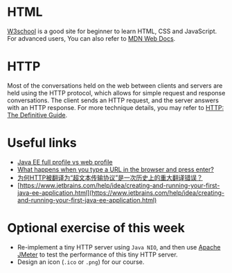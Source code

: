 # HTML
[W3school](https://www.w3schools.com/html/default.asp) is a good site for beginner to learn HTML, CSS and JavaScript. For advanced users, You can also refer to [MDN Web Docs](https://developer.mozilla.org/).

# HTTP
Most of the conversations held on the web between clients and servers are held using the HTTP protocol, which allows for simple request and response conversations. The client sends an HTTP request, and the server answers with an HTTP response. For more technique details, you may refer to [HTTP: The Definitive Guide](https://book.douban.com/subject/1440226/).

# Useful links 
- [Java EE full profile vs web profile](https://stackoverflow.com/questions/24239978/)
- [What happens when you type a URL in the browser and press enter?](https://medium.com/@maneesha.wijesinghe1/what-happens-when-you-type-an-url-in-the-browser-and-press-enter-bb0aa2449c1a)
- [为何HTTP被翻译为“超文本传输协议”是一次历史上的重大翻译错误？ ](https://www.ituring.com.cn/article/937)
- [https://www.jetbrains.com/help/idea/creating-and-running-your-first-java-ee-application.html](https://www.jetbrains.com/help/idea/creating-and-running-your-first-java-ee-application.html)

# Optional exercise of this week
- Re-implement a tiny HTTP server using `Java NIO`, and then use [Apache JMeter](https://jmeter.apache.org/) to test the performance of this tiny HTTP server.
- Design an icon (`.ico` or `.png`) for our course.
